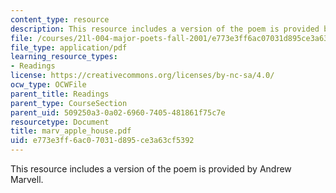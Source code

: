 ```yaml
---
content_type: resource
description: This resource includes a version of the poem is provided by Andrew Marvell.
file: /courses/21l-004-major-poets-fall-2001/e773e3ff6ac07031d895ce3a63cf5392_marv_apple_house.pdf
file_type: application/pdf
learning_resource_types:
- Readings
license: https://creativecommons.org/licenses/by-nc-sa/4.0/
ocw_type: OCWFile
parent_title: Readings
parent_type: CourseSection
parent_uid: 509250a3-0a02-6960-7405-481861f75c7e
resourcetype: Document
title: marv_apple_house.pdf
uid: e773e3ff-6ac0-7031-d895-ce3a63cf5392
---
```

This resource includes a version of the poem is provided by Andrew Marvell.
